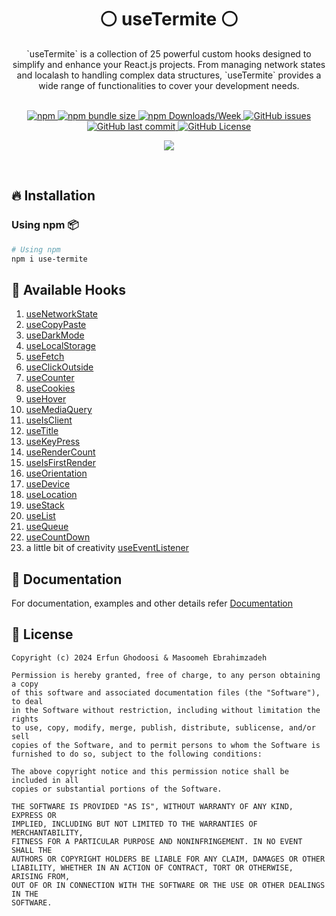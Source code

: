 <div align="center">
    <h1>⚪ useTermite ⚪</h1>
    <p>`useTermite` is a collection of 25 powerful custom hooks designed to simplify and enhance your React.js projects. From managing network states and localash to handling complex data structures, `useTermite` provides a wide range of functionalities to cover your development needs.</p>
	<br/>
	<div align="center">
  <a href= "https://www.npmjs.com/package/use-custom-hooks/v/latest">
		<img alt="npm" src="https://img.shields.io/npm/v/use-custom-hooks?style=for-the-badge">
	</a>
	<a href= "https://www.npmjs.com/package/use-custom-hooks/">
		<img alt="npm bundle size" src="https://img.shields.io/bundlephobia/minzip/use-custom-hooks?style=for-the-badge">
	</a>
	<a href= "https://www.npmjs.com/package/use-custom-hooks/">
		<img alt="npm Downloads/Week" src="https://img.shields.io/npm/dw/use-custom-hooks?style=for-the-badge">
	</a>
	<a href="https://github.com/aromalanil/useCustomHooks/issues">
		<img alt="GitHub issues" src="https://img.shields.io/github/issues/aromalanil/useCustomHooks?style=for-the-badge">
	</a>
  <a href="https://github.com/aromalanil/useCustomHooks/commits/master">
    <img alt="GitHub last commit" src="https://img.shields.io/github/last-commit/aromalanil/useCustomHooks?style=for-the-badge">
  </a>
	<a href="https://github.com/aromalanil/useCustomHooks/blob/master/LICENSE">
		<img alt="GitHub License" src="https://img.shields.io/github/license/aromalanil/useCustomHooks?style=for-the-badge">
	</a>
  </br>

<!-- ALL-CONTRIBUTORS-BADGE:START - Do not remove or modify this section -->

<a href="https://github.com/aromalanil/useTermite/graphs/contributors"><img src="https://img.shields.io/badge/all_contributors-6-orange.svg?style=for-the-badge" /></a>

<!-- ALL-CONTRIBUTORS-BADGE:END -->

  </div>
</div>
<br/>

## 🔥 Installation

### Using npm 📦

```bash
# Using npm
npm i use-termite
```

## 📘 Available Hooks

1. [useNetworkState](https://github.com/useTermite/useTermite/blob/main/docs/README.md#-usenetworkstate)
2. [useCopyPaste](https://github.com/useTermite/useTermite/blob/main/docs/README.md#-usecopypaste)
3. [useDarkMode](https://github.com/useTermite/useTermite/blob/main/docs/README.md#-usedarkmode)
4. [useLocalStorage](https://github.com/useTermite/useTermite/blob/main/docs/README.md#-uselocalstorage)
5. [useFetch](https://github.com/useTermite/useTermite/blob/main/docs/README.md#-usefetch)
6. [useClickOutside](https://github.com/useTermite/useTermite/blob/main/docs/README.md#-useclickoutside)
7. [useCounter](https://github.com/useTermite/useTermite/blob/main/docs/README.md#-usecounter)
8. [useCookies](https://github.com/useTermite/useTermite/blob/main/docs/README.md#-usecookies)
9. [useHover](https://github.com/useTermite/useTermite/blob/main/docs/README.md#-usehover)
10. [useMediaQuery](https://github.com/useTermite/useTermite/blob/main/docs/README.md#-usemediaquery)
11. [useIsClient](https://github.com/useTermite/useTermite/blob/main/docs/README.md#-useisclient)
12. [useTitle](https://github.com/useTermite/useTermite/blob/main/docs/README.md#-usetitle)
13. [useKeyPress](https://github.com/useTermite/useTermite/blob/main/docs/README.md#-usekeypress)
14. [useRenderCount](https://github.com/useTermite/useTermite/blob/main/docs/README.md#-userendercount)
15. [useIsFirstRender](https://github.com/useTermite/useTermite/blob/main/docs/README.md#-useisfirstrender)
16. [useOrientation](https://github.com/useTermite/useTermite/blob/main/docs/README.md#-useorientation)
17. [useDevice](https://github.com/useTermite/useTermite/blob/main/docs/README.md#-usedevice)
18. [useLocation](https://github.com/useTermite/useTermite/blob/main/docs/README.md#-uselocation)
19. [useStack](https://github.com/useTermite/useTermite/blob/main/docs/README.md#-usestack)
20. [useList](https://github.com/useTermite/useTermite/blob/main/docs/README.md#-uselist)
21. [useQueue](https://github.com/useTermite/useTermite/blob/main/docs/README.md#-usequeue)
22. [useCountDown](https://github.com/useTermite/useTermite/blob/main/docs/README.md#-usecountdown)
23. a little bit of creativity [useEventListener](https://github.com/useTermite/useTermite/blob/main/docs/README.md#-useeventlistener)

## 📄 Documentation

For documentation, examples and other details refer [Documentation](https://github.com/useTermite/useTermite/blob/main/docs/README.md)

## 📜 License

```
Copyright (c) 2024 Erfun Ghodoosi & Masoomeh Ebrahimzadeh

Permission is hereby granted, free of charge, to any person obtaining a copy
of this software and associated documentation files (the "Software"), to deal
in the Software without restriction, including without limitation the rights
to use, copy, modify, merge, publish, distribute, sublicense, and/or sell
copies of the Software, and to permit persons to whom the Software is
furnished to do so, subject to the following conditions:

The above copyright notice and this permission notice shall be included in all
copies or substantial portions of the Software.

THE SOFTWARE IS PROVIDED "AS IS", WITHOUT WARRANTY OF ANY KIND, EXPRESS OR
IMPLIED, INCLUDING BUT NOT LIMITED TO THE WARRANTIES OF MERCHANTABILITY,
FITNESS FOR A PARTICULAR PURPOSE AND NONINFRINGEMENT. IN NO EVENT SHALL THE
AUTHORS OR COPYRIGHT HOLDERS BE LIABLE FOR ANY CLAIM, DAMAGES OR OTHER
LIABILITY, WHETHER IN AN ACTION OF CONTRACT, TORT OR OTHERWISE, ARISING FROM,
OUT OF OR IN CONNECTION WITH THE SOFTWARE OR THE USE OR OTHER DEALINGS IN THE
SOFTWARE.
```
